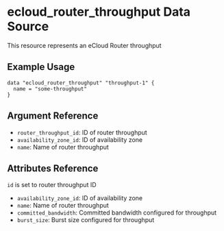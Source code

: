 # ecloud_router_throughput Data Source

This resource represents an eCloud Router throughput

## Example Usage

```hcl
data "ecloud_router_throughput" "throughput-1" {
  name = "some-throughput"
}
```

## Argument Reference

- `router_throughput_id`: ID of router throughput
- `availability_zone_id`: ID of availability zone
- `name`: Name of router throughput

## Attributes Reference

`id` is set to router throughput ID

- `availability_zone_id`: ID of availability zone
- `name`: Name of router throughput
- `committed_bandwidth`: Committed bandwidth configured for throughput
- `burst_size`: Burst size configured for throughput